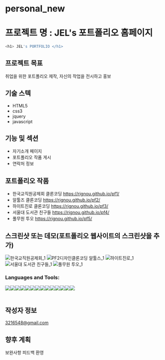 # personal_new
# 프로젝트 명 : JEL's 포트폴리오 홈페이지 

``` bash
<h1> JEL's PORTFOLIO </h1> 
``` 

## 프로젝트 목표 
취업을 위한 포트폴리오 제작, 자신의 작업을 전시하고 홍보

## 기술 스텍
- HTML5
- css3
- jquery
- javascript

## 기능 및 섹션
- 자기소개 페이지
- 포트폴리오 작품 게시
- 연락처 정보

## 포트폴리오 작품
- 한국교직원공제회 클론코딩 https://rignou.github.io/pf1/
- 알툴즈 클론코딩 https://rignou.github.io/pf2/
- 하이트진로 클론코딩 https://rignou.github.io/pf3/
- 서울대 도서관 친구들 https://rignou.github.io/pf4/
- 풀무원 투오 https://rignou.github.io/pf5/

## 스크린샷 또는 데모(포트폴리오 웹사이트의 스크린샷을 추가)
![한국교직원공제회_1](https://github.com/user-attachments/assets/00251c70-9174-4d81-a14a-d80aa28c957d)
![PF2디자인클론코딩 알툴스_1](https://github.com/user-attachments/assets/b84c1591-33ec-4e6a-8da8-7250b0ad24b7)
![하이트진로_1](https://github.com/user-attachments/assets/1621759e-f83b-493b-a8a5-de2feaf3d00a)
![서울대 도서관 친구들_1](https://github.com/user-attachments/assets/86935c07-269d-4d21-863f-e6dca830a08a)
![풀무원 투오_1](https://github.com/user-attachments/assets/1ac4a9b2-02ea-4a46-842d-9d8194f64bc8)




<h3 align="left">Languages and Tools:</h3>
<p align="left" style="white-space: pre-line; display: flex;"> 
    <img src="https://img.shields.io/badge/Adobe Photoshop-31A8FF?style=flat-square&logo=Adobe Photoshop&logoColor=white"/>
    <img src="https://img.shields.io/badge/Adobe Illustrator-FF9A00?style=flat-square&logo=Adobe Illustrator&logoColor=white"/>
    <img src="https://img.shields.io/badge/Adobe InDesign-FF3366?style=flat-square&logo=Adobe InDesign&logoColor=white"/>
    <br>
    <img src="https://img.shields.io/badge/HTML5-E34F26?style=for-the-badge&logo=html5&logoColor=white" />
    <img src="https://img.shields.io/badge/CSS3-1572B6?style=for-the-badge&logo=css3&logoColor=white" /> 
    <img src="https://img.shields.io/badge/jQuery-0769AD?style=for-the-badge&logo=jquery&logoColor=white" />
    <img src="https://img.shields.io/badge/Sass-CC6699?style=flat-square&logo=Sass&logoColor=white"/>
    <br>
    <img src="https://img.shields.io/badge/Node.js-339933?style=flat-square&logo=Node.js&logoColor=white"/>
    <img src="https://img.shields.io/badge/Visual Studio Code-007ACC?style=flat-square&logo=Visual Studio Code&logoColor=white"/>
    <img src="https://img.shields.io/badge/Vue.js-4FC08D?style=flat-square&logo=Vue.js&logoColor=white"/>
    <br>
    <img src="https://img.shields.io/badge/Google_Cloud-4285F4?style=for-the-badge&logo=google-cloud&logoColor=white" />
    <img src="https://img.shields.io/badge/Microsoft_PowerPoint-B7472A?style=for-the-badge&logo=microsoft-powerpoint&logoColor=white" />
    <img src="https://img.shields.io/badge/Microsoft_Excel-217346?style=for-the-badge&logo=microsoft-excel&logoColor=white" />
    <img src="https://img.shields.io/badge/Microsoft_Word-2B579A?style=for-the-badge&logo=microsoft-word&logoColor=white" />
</p>

## 작성자 정보
3216548@gmail.com

## 향후 계획 
보완사항 피드백 환영
